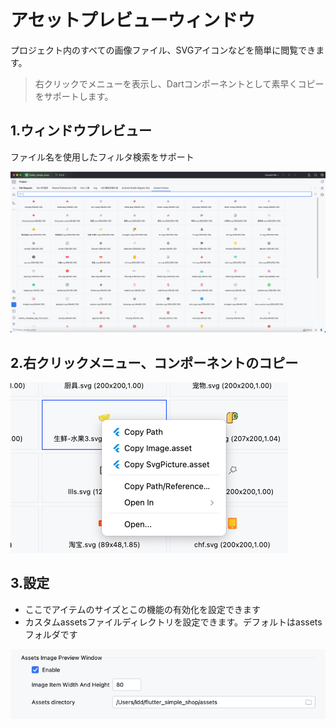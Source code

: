 # アセットプレビューウィンドウ

プロジェクト内のすべての画像ファイル、SVGアイコンなどを簡単に閲覧できます。

> 右クリックでメニューを表示し、Dartコンポーネントとして素早くコピーをサポートします。


## 1.ウィンドウプレビュー


ファイル名を使用したフィルタ検索をサポート

![image_20.png](../../assets/images/image_20.png)


## 2.右クリックメニュー、コンポーネントのコピー

![image_21.png](../../assets/images/image_21.png)

## 3.設定

* ここでアイテムのサイズとこの機能の有効化を設定できます
* カスタムassetsファイルディレクトリを設定できます。デフォルトはassetsフォルダです

![image_22.png](../../assets/images/image_22.png)
